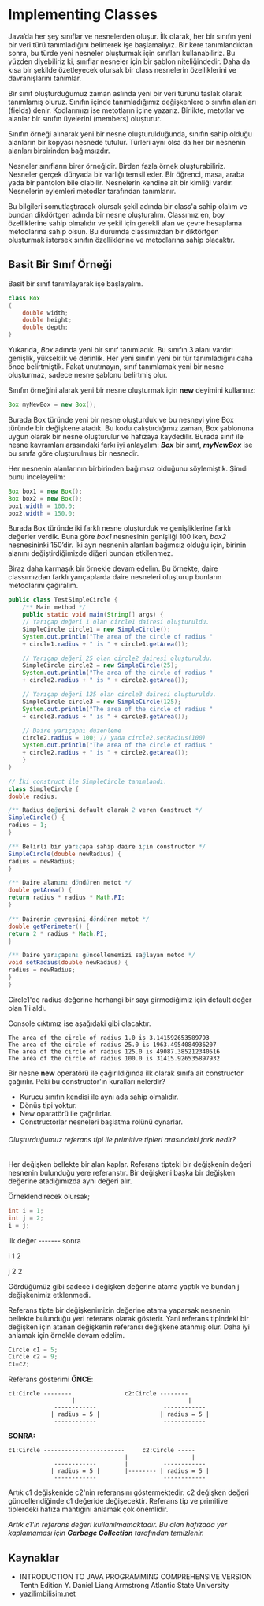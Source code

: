 # Implementing Classes

Java’da her şey sınıflar ve nesnelerden oluşur.
İlk olarak, her bir sınıfın yeni bir veri türü tanımladığını belirterek işe başlamalıyız. Bir kere tanımlandıktan sonra, bu türde yeni nesneler oluşturmak için sınıfları kullanabiliriz. Bu yüzden diyebiliriz ki, sınıflar nesneler için bir şablon niteliğindedir. Daha da kısa bir şekilde özetleyecek olursak bir class nesnelerin özelliklerini ve davranışlarını tanımlar.

Bir sınıf oluşturduğumuz zaman aslında yeni bir veri türünü taslak olarak tanımlamış oluruz. Sınıfın içinde tanımladığımız değişkenlere o sınıfın alanları (fields) denir. Kodlarımızı ise metotların içine yazarız. Birlikte, metotlar ve alanlar bir sınıfın üyelerini (members) oluşturur.

Sınıfın örneği alınarak yeni bir nesne oluşturulduğunda, sınıfın sahip olduğu alanların bir kopyası nesnede tutulur. Türleri aynı olsa da her bir nesnenin alanları birbirinden bağımsızdır.

Nesneler sınıfların birer örneğidir. Birden fazla örnek oluşturabiliriz. Nesneler gerçek dünyada bir varlığı temsil eder. Bir öğrenci, masa, araba yada bir pantolon bile olabilir. Nesnelerin  kendine ait bir kimliği vardır. Nesnelerin eylemleri metodlar tarafından tanımlanır.

Bu bilgileri somutlaştıracak olursak şekil adında bir class'a sahip olalım ve bundan dikdörtgen adında bir nesne oluşturalım. Classımız en, boy özelliklerine sahip olmalıdır ve şekil için gerekli alan ve çevre hesaplama metodlarına sahip olsun. Bu durumda classımızdan bir diktörtgen oluşturmak istersek sınıfın özelliklerine ve metodlarına sahip olacaktır.

## Basit Bir Sınıf Örneği
Basit bir sınıf tanımlayarak işe başlayalım.

```java
class Box
{
    double width;
    double height;
    double depth;
}
```

Yukarıda, _Box_ adında yeni bir sınıf tanımladık. Bu sınıfın 3 alanı vardır: genişlik, yükseklik ve derinlik. Her yeni sınıfın yeni bir tür tanımladığını daha önce belirtmiştik. Fakat unutmayın, sınıf tanımlamak yeni bir nesne oluşturmaz, sadece nesne şablonu belirtmiş olur.

Sınıfın örneğini alarak yeni bir nesne oluşturmak için **new** deyimini kullanırız:

```java
Box myNewBox = new Box();
```

Burada Box türünde yeni bir nesne oluşturduk ve bu nesneyi yine Box türünde bir değişkene atadık. Bu kodu çalıştırdığımız zaman, Box şablonuna uygun olarak bir nesne oluşturulur ve hafızaya kaydedilir. Burada sınıf ile nesne kavramları arasındaki farkı iyi anlayalım: **_Box_** bir sınıf, **_myNewBox_** ise bu sınıfa göre oluşturulmuş bir nesnedir.

Her nesnenin alanlarının birbirinden bağımsız olduğunu söylemiştik. Şimdi bunu inceleyelim:

```java
Box box1 = new Box();
Box box2 = new Box();
box1.width = 100.0;
box2.width = 150.0;
```

Burada Box türünde iki farklı nesne oluşturduk ve genişliklerine farklı değerler verdik. Buna göre _box1_ nesnesinin genişliği 100 iken, _box2_ nesnesininki 150’dir. İki ayrı nesnenin alanları bağımsız olduğu için, birinin alanını değiştirdiğimizde diğeri bundan etkilenmez.

Biraz daha karmaşık bir örnekle devam edelim. Bu örnekte, daire classımızdan farklı yarıçaplarda daire nesneleri oluşturup bunların metodlarını çağıralım.

```java
public class TestSimpleCircle {
    /** Main method */
    public static void main(String[] args) {
    // Yarıçap değeri 1 olan circle1 dairesi oluşturuldu.
    SimpleCircle circle1 = new SimpleCircle();
    System.out.println("The area of the circle of radius "
    + circle1.radius + " is " + circle1.getArea());

    // Yarıçap değeri 25 olan circle2 dairesi oluşturuldu.
    SimpleCircle circle2 = new SimpleCircle(25);
    System.out.println("The area of the circle of radius "
    + circle2.radius + " is " + circle2.getArea());

    // Yarıçap değeri 125 olan circle3 dairesi oluşturuldu.
    SimpleCircle circle3 = new SimpleCircle(125);
    System.out.println("The area of the circle of radius "
    + circle3.radius + " is " + circle3.getArea());

    // Daire yarıçapnı düzenleme
    circle2.radius = 100; // yada circle2.setRadius(100)
    System.out.println("The area of the circle of radius "
    + circle2.radius + " is " + circle2.getArea());
    }
}

// İki construct ile SimpleCircle tanımlandı.
class SimpleCircle {
double radius;

/** Radius değerini default olarak 2 veren Construct */
SimpleCircle() {
radius = 1;
}

/** Belirli bir yarıçapa sahip daire için constructor */
SimpleCircle(double newRadius) {
radius = newRadius;
}

/** Daire alanını döndüren metot */
double getArea() {
return radius * radius * Math.PI;
}

/** Dairenin çevresini döndüren metot */
double getPerimeter() {
return 2 * radius * Math.PI;
}

/** Daire yarıçapını güncellememizi sağlayan metod */
void setRadius(double newRadius) {
radius = newRadius;
}
}
```

Circle1'de radius değerine herhangi bir sayı girmediğimiz için default değer olan 1'i aldı.

Console çıktımız ise aşağıdaki gibi olacaktır.

```console
The area of the circle of radius 1.0 is 3.141592653589793
The area of the circle of radius 25.0 is 1963.4954084936207
The area of the circle of radius 125.0 is 49087.385212340516
The area of the circle of radius 100.0 is 31415.926535897932
```

Bir nesne **new** operatörü ile çağırıldığında ilk olarak sınıfa ait constructor çağırılır. Peki bu constructor'ın kuralları nelerdir?

- Kurucu sınıfın kendisi ile aynı ada sahip olmalıdır.
- Dönüş tipi yoktur.
- New oparatörü ile çağrılırlar.
- Constructorlar nesneleri başlatma rolünü oynarlar.


###### Oluşturduğumuz referans tipi ile primitive tipleri arasındaki fark nedir?

Her değişken bellekte bir alan kaplar. Referans tipteki bir değişkenin değeri nesnenin bulunduğu yere referanstır. Bir değişkeni başka bir değişken değerine atadığımızda aynı değeri alır.

Örneklendirecek olursak;

```java
int i = 1;
int j = 2;
i = j;
```

   ilk değer ------- sonra

i    1                 2

j    2                 2

Gördüğümüz gibi sadece i değişken değerine atama yaptık ve bundan j değişkenimiz etklenmedi.

Referans tipte bir değişkenimizin değerine atama yaparsak nesnenin bellekte bulunduğu yeri referans olarak gösterir. Yani referans tipindeki bir değişken için atanan değişkenin referansı değişkene atanmış olur. Daha iyi anlamak için örnekle devam edelim. 

```java
Circle c1 = 5;
Circle c2 = 9;
c1=c2;
```

Referans gösterimi **ÖNCE**:

```
c1:Circle --------               c2:Circle --------
                  |                                |
             ------------                   ------------
            | radius = 5 |                 | radius = 5 |
             ------------                   ------------

```

**SONRA:**

```
c1:Circle -----------------------     c2:Circle -----
                                 |                  |
             ------------        |          ------------
            | radius = 5 |       |-------- | radius = 5 |
             ------------                   ------------
```

Artık c1 değişkenide c2'nin referansını göstermektedir. c2 değişken değeri güncellendiğinde c1 değeride değişecektir. Referans tip ve primitive tiplerdeki hafıza mantığını anlamak çok önemlidir.

*Artık c1'in referans değeri kullanılmamaktadır. Bu alan hafızada yer kaplamaması için **Garbage Collection** tarafından temizlenir.* 

## Kaynaklar

- INTRODUCTION TO JAVA PROGRAMMING COMPREHENSIVE VERSION Tenth Edition Y. Daniel Liang Armstrong Atlantic State University
- [yazilimbilisim.net](https://www.yazilimbilisim.net/java/java-sinif-ve-nesne-olusturma/)
